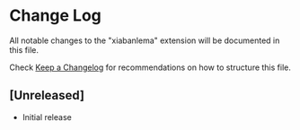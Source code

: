# Change Log

All notable changes to the "xiabanlema" extension will be documented in this file.

Check [Keep a Changelog](http://keepachangelog.com/) for recommendations on how to structure this file.

## [Unreleased]

- Initial release